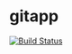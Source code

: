 # gitapp
[![Build Status](https://dev.azure.com/AzurePipelines2023-1/treinamentoaz400/_apis/build/status%2Fclabemo.gitapp?branchName=main)](https://dev.azure.com/AzurePipelines2023-1/treinamentoaz400/_build/latest?definitionId=16&branchName=main)
